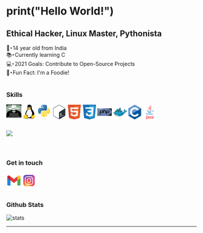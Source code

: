 
# print("Hello World!")
## Ethical Hacker, Linux Master, Pythonista

👦‣14 year old from India  
📚‣Currently learning C  
💻‣2021 Goals: Contribute to Open-Source Projects  
🍟‣Fun Fact: I'm a Foodie!  
<br />
### Skills
[<img align="left" alt="whitehat" width="40px" src="icons/whitehat.jpg" />][a]
[<img align="left" alt="linux" width="40px" src="icons/linux.svg" />][a]
[<img align="left" alt="python" width="40px" src="icons/python.svg" />][a]
[<img align="left" alt="bash" width="40px" src="icons/bash.svg" />][a]
[<img align="left" alt="html" width="40px" src="icons/html.svg" />][a]
[<img align="left" alt="css" width="40px" src="icons/css.svg" />][a]
[<img align="left" alt="php" width="40px" src="icons/php.svg" />][a]
[<img align="left" alt="docker" width="40px" src="icons/docker.svg" />][a]
[<img align="left" alt="c" width="40px" src="icons/c.svg" />][a]
[<img align="left" alt="java" width="40px" src="icons/java.svg" />][a]
<br />
<br />
<br />
<br />
<img height="110em" src="https://github-readme-stats.vercel.app/api/top-langs/?username=arav00&exclude_repo=KNN-Image-Classification&show_icons=true&hide_border=true&layout=compact&langs_count=8"/>
<br />
<br />
<br />
### Get in touch
[<img align="left" alt="mail" width="40px" src="icons/mail.png" />][mail]
[<img align="left" alt="ig" width="40px" src="icons/ig.png" />][ig]

<br />
<br />
<br />

### Github Stats
<img alt="stats" src="https://github-readme-stats.vercel.app/api?username=arav00&show_icons=true&hide_border=true" />

***

[a]:#
[ig]: https://instagram.com/arav.06
[mail]: mailto:aravbudhiraja2@gmail.com

